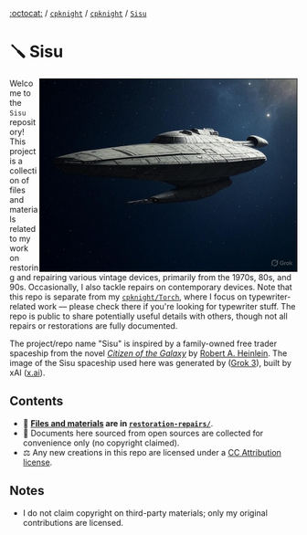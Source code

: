 [:octocat:](https://github.com) / [`cpknight`](https://github.com/cpknight) / [`cpknight`](https://github.com/cpknight/projects) / [`Sisu`](/)

# :screwdriver: Sisu

<img src="meta/sisu-spaceship-by-grok.jpg" width="450" border="1" align="right" />

Welcome to the `Sisu` repository! This project is a collection of files and materials related to my work on restoring and repairing various vintage devices, primarily from the 1970s, 80s, and 90s. Occasionally, I also tackle repairs on contemporary devices. Note that this repo is separate from my [`cpknight/Torch`](https://github.com/cpknight/Torch), where I focus on typewriter-related work &mdash; please check there if you're looking for typewriter stuff. The repo is public to share potentially useful details with others, though not all repairs or restorations are fully documented.

The project/repo name "Sisu" is inspired by a family-owned free trader spaceship from the novel [*Citizen of the Galaxy*](https://openlibrary.org/works/OL59679W/Citizen_of_the_Galaxy?edition=key%3A/books/OL10683415M) by [Robert A. Heinlein](https://openlibrary.org/authors/OL28641A/Robert_A._Heinlein). The image of the Sisu spaceship used here was generated by ([Grok 3](https://grok.com)), built by xAI ([x.ai](https://x.ai)).

## Contents
- :floppy_disk: **[Files and materials](restoration-repairs/) are in [`restoration-repairs/`](restorations-repairs/)**.
- :bookmark_tabs: Documents here sourced from open sources are collected for convenience only (no copyright claimed).
- :balance_scale: Any new creations in this repo are licensed under a [CC Attribution license](LICENSE.md).

## Notes
- I do not claim copyright on third-party materials; only my original contributions are licensed.
